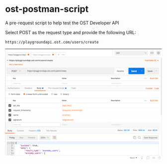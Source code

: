 # ost-postman-script
A pre-request script to help test the OST Developer API

Select POST as the request type and provide the following URL:
```
https://playgroundapi.ost.com/users/create
```
![alt text](https://raw.githubusercontent.com/hammadtq/ost-postman-script/master/ost-postman-config.png)
